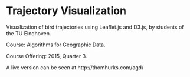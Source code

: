 # Trajectory Visualization
<p>Visualization of bird trajectories using Leaflet.js and D3.js, by students of the TU Eindhoven.</p>
<p>Course: Algorithms for Geographic Data.</p>
<p>Course Offering: 2015, Quarter 3.</p>
<p>A live version can be seen at http://thomhurks.com/agd/</p>
